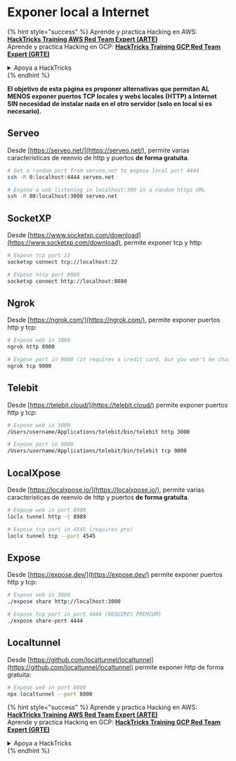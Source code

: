 # Exponer local a Internet

{% hint style="success" %}
Aprende y practica Hacking en AWS:<img src="../../.gitbook/assets/arte.png" alt="" data-size="line">[**HackTricks Training AWS Red Team Expert (ARTE)**](https://training.hacktricks.xyz/courses/arte)<img src="../../.gitbook/assets/arte.png" alt="" data-size="line">\
Aprende y practica Hacking en GCP: <img src="../../.gitbook/assets/grte.png" alt="" data-size="line">[**HackTricks Training GCP Red Team Expert (GRTE)**<img src="../../.gitbook/assets/grte.png" alt="" data-size="line">](https://training.hacktricks.xyz/courses/grte)

<details>

<summary>Apoya a HackTricks</summary>

* Revisa los [**planes de suscripción**](https://github.com/sponsors/carlospolop)!
* **Únete al** 💬 [**grupo de Discord**](https://discord.gg/hRep4RUj7f) o al [**grupo de telegram**](https://t.me/peass) o **síguenos** en **Twitter** 🐦 [**@hacktricks\_live**](https://twitter.com/hacktricks_live)**.**
* **Comparte trucos de hacking enviando PRs a los** [**HackTricks**](https://github.com/carlospolop/hacktricks) y [**HackTricks Cloud**](https://github.com/carlospolop/hacktricks-cloud) repos de github.

</details>
{% endhint %}

**El objetivo de esta página es proponer alternativas que permitan AL MENOS exponer puertos TCP locales y webs locales (HTTP) a Internet SIN necesidad de instalar nada en el otro servidor (solo en local si es necesario).**

## **Serveo**

Desde [https://serveo.net/](https://serveo.net/), permite varias características de reenvío de http y puertos **de forma gratuita**.
```bash
# Get a random port from serveo.net to expose local port 4444
ssh -R 0:localhost:4444 serveo.net

# Expose a web listening in localhost:300 in a random https URL
ssh -R 80:localhost:3000 serveo.net
```
## SocketXP

Desde [https://www.socketxp.com/download](https://www.socketxp.com/download), permite exponer tcp y http:
```bash
# Expose tcp port 22
socketxp connect tcp://localhost:22

# Expose http port 8080
socketxp connect http://localhost:8080
```
## Ngrok

Desde [https://ngrok.com/](https://ngrok.com/), permite exponer puertos http y tcp:
```bash
# Expose web in 3000
ngrok http 8000

# Expose port in 9000 (it requires a credit card, but you won't be charged)
ngrok tcp 9000
```
## Telebit

Desde [https://telebit.cloud/](https://telebit.cloud/) permite exponer puertos http y tcp:
```bash
# Expose web in 3000
/Users/username/Applications/telebit/bin/telebit http 3000

# Expose port in 9000
/Users/username/Applications/telebit/bin/telebit tcp 9000
```
## LocalXpose

Desde [https://localxpose.io/](https://localxpose.io/), permite varias características de reenvío de http y puertos **de forma gratuita**.
```bash
# Expose web in port 8989
loclx tunnel http -t 8989

# Expose tcp port in 4545 (requires pro)
loclx tunnel tcp --port 4545
```
## Expose

Desde [https://expose.dev/](https://expose.dev/) permite exponer puertos http y tcp:
```bash
# Expose web in 3000
./expose share http://localhost:3000

# Expose tcp port in port 4444 (REQUIRES PREMIUM)
./expose share-port 4444
```
## Localtunnel

Desde [https://github.com/localtunnel/localtunnel](https://github.com/localtunnel/localtunnel) permite exponer http de forma gratuita:
```bash
# Expose web in port 8000
npx localtunnel --port 8000
```
{% hint style="success" %}
Aprende y practica Hacking en AWS:<img src="../../.gitbook/assets/arte.png" alt="" data-size="line">[**HackTricks Training AWS Red Team Expert (ARTE)**](https://training.hacktricks.xyz/courses/arte)<img src="../../.gitbook/assets/arte.png" alt="" data-size="line">\
Aprende y practica Hacking en GCP: <img src="../../.gitbook/assets/grte.png" alt="" data-size="line">[**HackTricks Training GCP Red Team Expert (GRTE)**<img src="../../.gitbook/assets/grte.png" alt="" data-size="line">](https://training.hacktricks.xyz/courses/grte)

<details>

<summary>Apoya a HackTricks</summary>

* Revisa los [**planes de suscripción**](https://github.com/sponsors/carlospolop)!
* **Únete al** 💬 [**grupo de Discord**](https://discord.gg/hRep4RUj7f) o al [**grupo de telegram**](https://t.me/peass) o **síguenos** en **Twitter** 🐦 [**@hacktricks\_live**](https://twitter.com/hacktricks_live)**.**
* **Comparte trucos de hacking enviando PRs a los** [**HackTricks**](https://github.com/carlospolop/hacktricks) y [**HackTricks Cloud**](https://github.com/carlospolop/hacktricks-cloud) repositorios de github.

</details>
{% endhint %}
